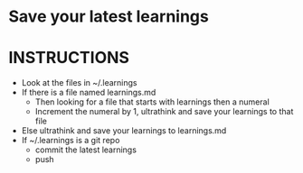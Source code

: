 # Save your latest learnings

# INSTRUCTIONS

- Look at the files in ~/.learnings
- If there is a file named learnings.md
  - Then looking for a file that starts with learnings then a numeral
  - Increment the numeral by 1, ultrathink and save your learnings to that file
- Else ultrathink and save your learnings to learnings.md
- If ~/.learnings is a git repo
  - commit the latest learnings
  - push
